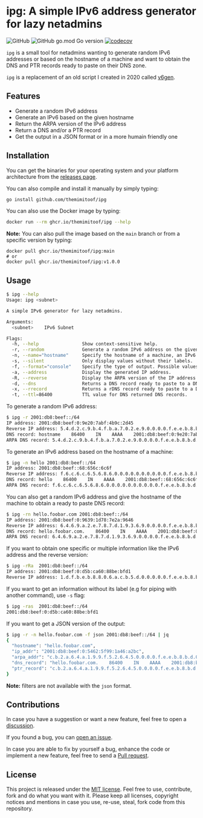 # ipg: A simple IPv6 address generator for lazy netadmins
![GitHub](https://img.shields.io/github/license/themimitoof/ipg) ![GitHub go.mod Go version](https://img.shields.io/github/go-mod/go-version/themimitoof/ipg) [![codecov](https://codecov.io/gh/Themimitoof/ipg/branch/main/graph/badge.svg?token=43QQLDVUQ5)](https://codecov.io/gh/Themimitoof/ipg)


`ipg` is a small tool for netadmins wanting to generate random IPv6 addresses or based on the
hostname of a machine and want to obtain the DNS and PTR records ready to paste on their DNS zone.

`ipg` is a replacement of an old script I created in 2020 called
[v6gen](https://github.com/Themimitoof/v6gen).

## Features

 - Generate a random IPv6 address
 - Generate an IPv6 based on the given hostname
 - Return the ARPA version of the IPv6 address
 - Return a DNS and/or a PTR record
 - Get the output in a JSON format or in a more humain friendly one

## Installation

You can get the binaries for your operating system and your platform architecture from the
[releases page](https://github.com/Themimitoof/ipg/releases).

You can also compile and install it manually by simply typing:

```bash
go install github.com/themimitoof/ipg
```

You can also use the Docker image by typing:

```bash
docker run --rm ghcr.io/themimitoof/ipg --help
```

**Note:** You can also pull the image based on the ``main`` branch or from a specific version by typing:

```
docker pull ghcr.io/themimitoof/ipg:main
# or
docker pull ghcr.io/themimitoof/ipg:v1.0.0
```

## Usage

```bash
$ ipg --help
Usage: ipg <subnet>

A simple IPv6 generator for lazy netadmins.

Arguments:
  <subnet>    IPv6 Subnet

Flags:
  -h, --help                Show context-sensitive help.
  -r, --random              Generate a random IPv6 address on the given subnet.
  -n, --name="hostname"     Specify the hostname of a machine, an IPv6 address will be generated based on it.
  -s, --silent              Only display values without their labels.
  -f, --format="console"    Specify the type of output. Possible values: console, json
  -a, --address             Display the generated IP address.
  -R, --reverse             Display the ARPA version of the IP address.
  -d, --dns                 Returns a DNS record ready to paste to a DNS zone.
  -x, --rrecord             Returns a rDNS record ready to paste to a DNS zone.
  -t, --ttl=86400           TTL value for DNS returned DNS records.
```

To generate a random IPv6 address:

```bash
$ ipg -r 2001:db8:beef::/64
IP address: 2001:db8:beef:0:9e20:7abf:4b9c:2d45
Reverse IP address: 5.4.d.2.c.9.b.4.f.b.a.7.0.2.e.9.0.0.0.0.f.e.e.b.8.b.d.0.1.0.0.2.ip6.arpa
DNS record: hostname    86400    IN    AAAA    2001:db8:beef:0:9e20:7abf:4b9c:2d45
ARPA DNS record: 5.4.d.2.c.9.b.4.f.b.a.7.0.2.e.9.0.0.0.0.f.e.e.b.8.b.d.0.1.0.0.2.ip6.arpa.    86400    IN    PTR    hostname
```

To generate an IPv6 address based on the hostname of a machine:

```bash
$ ipg -n hello 2001:db8:beef::/64
IP address: 2001:db8:beef::68:656c:6c6f
Reverse IP address: f.6.c.6.c.6.5.6.8.6.0.0.0.0.0.0.0.0.0.0.f.e.e.b.8.b.d.0.1.0.0.2.ip6.arpa
DNS record: hello    86400    IN    AAAA    2001:db8:beef::68:656c:6c6f
ARPA DNS record: f.6.c.6.c.6.5.6.8.6.0.0.0.0.0.0.0.0.0.0.f.e.e.b.8.b.d.0.1.0.0.2.ip6.arpa.    86400    IN    PTR    hello
```

You can also get a random IPv6 address and give the hostname of the machine to obtain a ready to paste DNS record:

```bash
$ ipg -rn hello.foobar.com 2001:db8:beef::/64
IP address: 2001:db8:beef:0:9639:1d78:7e2a:9646
Reverse IP address: 6.4.6.9.a.2.e.7.8.7.d.1.9.3.6.9.0.0.0.0.f.e.e.b.8.b.d.0.1.0.0.2.ip6.arpa
DNS record: hello.foobar.com.    86400    IN    AAAA    2001:db8:beef:0:9639:1d78:7e2a:9646
ARPA DNS record: 6.4.6.9.a.2.e.7.8.7.d.1.9.3.6.9.0.0.0.0.f.e.e.b.8.b.d.0.1.0.0.2.ip6.arpa.    86400    IN    PTR    hello.foobar.com
```

If you want to obtain one specific or multiple information like the IPv6 address and the reverse version:

```bash
$ ipg -rRa  2001:db8:beef::/64
IP address: 2001:db8:beef:0:d5b:ca60:88be:bfd1
Reverse IP address: 1.d.f.b.e.b.8.8.0.6.a.c.b.5.d.0.0.0.0.0.f.e.e.b.8.b.d.0.1.0.0.2.ip6.arpa
```

If you want to get an information without its label (e.g for piping with another command), use `-s` flag:

```bash
$ ipg -ras  2001:db8:beef::/64
2001:db8:beef:0:d5b:ca60:88be:bfd1
```

If you want to get a JSON version of the output:

```bash
$ ipg -r -n hello.foobar.com -f json 2001:db8:beef::/64 | jq
{
  "hostname": "hello.foobar.com",
  "ip_addr": "2001:db8:beef:0:5462:5f99:1a46:a2bc",
  "arpa_addr": "c.b.2.a.6.4.a.1.9.9.f.5.2.6.4.5.0.0.0.0.f.e.e.b.8.b.d.0.1.0.0.2.ip6.arpa",
  "dns_record": "hello.foobar.com.    86400    IN    AAAA    2001:db8:beef:0:5462:5f99:1a46:a2bc",
  "ptr_record": "c.b.2.a.6.4.a.1.9.9.f.5.2.6.4.5.0.0.0.0.f.e.e.b.8.b.d.0.1.0.0.2.ip6.arpa.    86400    IN    PTR    hello.foobar.com"
}
```

**Note:** filters are not available with the `json` format.

## Contributions

In case you have a suggestion or want a new feature, feel free to open a [discussion](https://github.com/Themimitoof/ipg/discussions).

If you found a bug, you can [open an issue](https://github.com/Themimitoof/ipg/issues).

In case you are able to fix by yourself a bug, enhance the code or implement a new feature, feel free to send a [Pull request](https://github.com/Themimitoof/ipg/pulls).

## License

This project is released under the [MIT license](LICENSE). Feel free to use, contribute, fork and do
what you want with it. Please keep all licenses, copyright notices and mentions in case you use,
re-use, steal, fork code from this repository.

